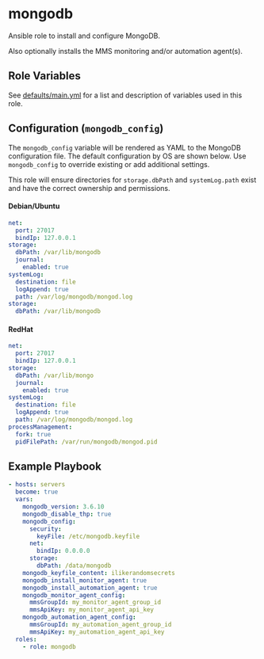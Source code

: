 # mongodb

Ansible role to install and configure MongoDB.

Also optionally installs the MMS monitoring and/or automation agent(s).

## Role Variables
See [defaults/main.yml](defaults/main.yml) for a list and description of
variables used in this role.

## Configuration (`mongodb_config`)
The `mongodb_config` variable will be rendered as YAML to the MongoDB
configuration file. The default configuration by OS are shown below.
Use `mongodb_config` to override existing or add additional settings.

This role will ensure directories for `storage.dbPath` and `systemLog.path`
exist and have the correct ownership and permissions.

#### Debian/Ubuntu
```yaml
net:
  port: 27017
  bindIp: 127.0.0.1
storage:
  dbPath: /var/lib/mongodb
  journal:
    enabled: true
systemLog:
  destination: file
  logAppend: true
  path: /var/log/mongodb/mongod.log
storage:
  dbPath: /var/lib/mongodb
```

#### RedHat
```yaml
net:
  port: 27017
  bindIp: 127.0.0.1
storage:
  dbPath: /var/lib/mongo
  journal:
    enabled: true
systemLog:
  destination: file
  logAppend: true
  path: /var/log/mongodb/mongod.log
processManagement:
  fork: true
  pidFilePath: /var/run/mongodb/mongod.pid
```

## Example Playbook
```yaml
- hosts: servers
  become: true
  vars:
    mongodb_version: 3.6.10
    mongodb_disable_thp: true
    mongodb_config:
      security:
        keyFile: /etc/mongodb.keyfile
      net:
        bindIp: 0.0.0.0
      storage:
        dbPath: /data/mongodb
    mongodb_keyfile_content: ilikerandomsecrets
    mongodb_install_monitor_agent: true
    mongodb_install_automation_agent: true
    mongodb_monitor_agent_config:
      mmsGroupId: my_monitor_agent_group_id
      mmsApiKey: my_monitor_agent_api_key
    mongodb_automation_agent_config:
      mmsGroupId: my_automation_agent_group_id
      mmsApiKey: my_automation_agent_api_key
  roles:
    - role: mongodb
```
